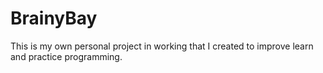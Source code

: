 # BrainyBay
This is my own personal project in working that I created to improve learn and practice programming.
